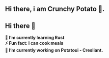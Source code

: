 ## Hi there, i am Crunchy Potato 🍟. 
## Hi there 👋

**🌱 I’m currently learning Rust**   
**⚡ Fun fact: I can cook meals**   
**🔭 I’m currently working on Potatoui - Cresliant.**     
<!--**🔥  Check out my website at: [crunchy-potato.com](https://crunchy-potato.vercel.app/)**  -->   
<!--
**Potatooff/Potatooff** is a ✨ _special_ ✨ repository because its `README.md` (this file) appears on your GitHub profile.

Here are some ideas to get you started:

- 🔭 I’m currently working on ...
- 🌱 I’m currently learning ...
- 👯 I’m looking to collaborate on ...
- 🤔 I’m looking for help with ...
- 💬 Ask me about ...
- 📫 How to reach me: ...
- 😄 Pronouns: ...
- ⚡ Fun fact: ...
-->
